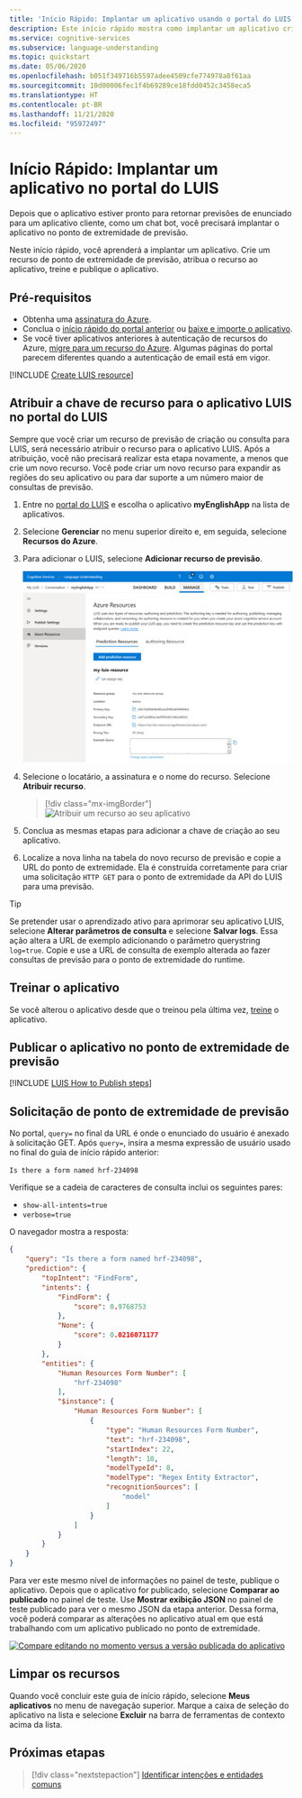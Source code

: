 ```yaml
---
title: 'Início Rápido: Implantar um aplicativo usando o portal do LUIS'
description: Este início rápido mostra como implantar um aplicativo criando um recurso de ponto de extremidade de previsão, atribuindo o recurso, treinando e publicando o aplicativo.
ms.service: cognitive-services
ms.subservice: language-understanding
ms.topic: quickstart
ms.date: 05/06/2020
ms.openlocfilehash: b051f349716b5597adee4509cfe774978a8f61aa
ms.sourcegitcommit: 10d00006fec1f4b69289ce18fdd0452c3458eca5
ms.translationtype: HT
ms.contentlocale: pt-BR
ms.lasthandoff: 11/21/2020
ms.locfileid: "95972497"
---
```

# <a name="quickstart-deploy-an-app-in-the-luis-portal"></a>Início Rápido: Implantar um aplicativo no portal do LUIS

Depois que o aplicativo estiver pronto para retornar previsões de enunciado para um aplicativo cliente, como um chat bot, você precisará implantar o aplicativo no ponto de extremidade de previsão.

Neste início rápido, você aprenderá a implantar um aplicativo. Crie um recurso de ponto de extremidade de previsão, atribua o recurso ao aplicativo, treine e publique o aplicativo.

## <a name="prerequisites"></a>Pré-requisitos

* Obtenha uma [assinatura do Azure](https://azure.microsoft.com/free).
* Conclua o [início rápido do portal anterior](get-started-portal-build-app.md) ou [baixe e importe o aplicativo](https://github.com/Azure-Samples/cognitive-services-sample-data-files/blob/master/luis/apps/portal-build-app.json).
* Se você tiver aplicativos anteriores à autenticação de recursos do Azure, [migre para um recurso do Azure](luis-migration-authoring.md). Algumas páginas do portal parecem diferentes quando a autenticação de email está em vigor.

<a name="create-the-endpoint-resource"></a>

[!INCLUDE [Create LUIS resource](includes/create-luis-resource.md)]

## <a name="assign-the-resource-key-to-the-luis-app-in-the-luis-portal"></a>Atribuir a chave de recurso para o aplicativo LUIS no portal do LUIS

Sempre que você criar um recurso de previsão de criação ou consulta para LUIS, será necessário atribuir o recurso para o aplicativo LUIS. Após a atribuição, você não precisará realizar esta etapa novamente, a menos que crie um novo recurso. Você pode criar um novo recurso para expandir as regiões do seu aplicativo ou para dar suporte a um número maior de consultas de previsão.

1. Entre no [portal do LUIS](https://www.luis.ai) e escolha o aplicativo **myEnglishApp** na lista de aplicativos.

1. Selecione **Gerenciar** no menu superior direito e, em seguida, selecione **Recursos do Azure**.

1. Para adicionar o LUIS, selecione **Adicionar recurso de previsão**.

    ![Para adicionar o recurso de previsão do LUIS, selecione Adicionar recurso de previsão](./media/get-started-portal-deploy-app/azure-resources-add-prediction-resource.png)

1. Selecione o locatário, a assinatura e o nome do recurso. Selecione **Atribuir recurso**.

   > [!div class="mx-imgBorder"]
   > ![Atribuir um recurso ao seu aplicativo](./media/get-started-portal-deploy-app/assign-resource.png)

1. Conclua as mesmas etapas para adicionar a chave de criação ao seu aplicativo.

1. Localize a nova linha na tabela do novo recurso de previsão e copie a URL do ponto de extremidade. Ela é construída corretamente para criar uma solicitação `HTTP GET` para o ponto de extremidade da API do LUIS para uma previsão.

> [!TIP]
> Se pretender usar o aprendizado ativo para aprimorar seu aplicativo LUIS, selecione **Alterar parâmetros de consulta** e selecione **Salvar logs**. Essa ação altera a URL de exemplo adicionando o parâmetro querystring `log=true`. Copie e use a URL de consulta de exemplo alterada ao fazer consultas de previsão para o ponto de extremidade do runtime.

## <a name="train-the-app"></a>Treinar o aplicativo

Se você alterou o aplicativo desde que o treinou pela última vez, [treine](get-started-portal-build-app.md) o aplicativo.

## <a name="publish-the-app-to-the-prediction-endpoint"></a>Publicar o aplicativo no ponto de extremidade de previsão

[!INCLUDE [LUIS How to Publish steps](includes/howto-publish.md)]

## <a name="prediction-endpoint-request"></a>Solicitação de ponto de extremidade de previsão

No portal, `query=` no final da URL é onde o enunciado do usuário é anexado à solicitação GET. Após `query=`, insira a mesma expressão de usuário usado no final do guia de início rápido anterior:

```Is there a form named hrf-234098```

Verifique se a cadeia de caracteres de consulta inclui os seguintes pares:

* `show-all-intents=true`
* `verbose=true`

O navegador mostra a resposta:

```JSON
{
    "query": "Is there a form named hrf-234098",
    "prediction": {
        "topIntent": "FindForm",
        "intents": {
            "FindForm": {
                "score": 0.9768753
            },
            "None": {
                "score": 0.0216071177
            }
        },
        "entities": {
            "Human Resources Form Number": [
                "hrf-234098"
            ],
            "$instance": {
                "Human Resources Form Number": [
                    {
                        "type": "Human Resources Form Number",
                        "text": "hrf-234098",
                        "startIndex": 22,
                        "length": 10,
                        "modelTypeId": 8,
                        "modelType": "Regex Entity Extractor",
                        "recognitionSources": [
                            "model"
                        ]
                    }
                ]
            }
        }
    }
}
```

Para ver este mesmo nível de informações no painel de teste, publique o aplicativo. Depois que o aplicativo for publicado, selecione **Comparar ao publicado** no painel de teste. Use **Mostrar exibição JSON** no painel de teste publicado para ver o mesmo JSON da etapa anterior. Dessa forma, você poderá comparar as alterações no aplicativo atual em que está trabalhando com um aplicativo publicado no ponto de extremidade.

[![Compare editando no momento versus a versão publicada do aplicativo](./media/get-started-portal-deploy-app/compare-test-pane.png)](./media/get-started-portal-deploy-app/compare-test-pane.png#lightbox)

## <a name="clean-up-resources"></a>Limpar os recursos

Quando você concluir este guia de início rápido, selecione **Meus aplicativos** no menu de navegação superior. Marque a caixa de seleção do aplicativo na lista e selecione **Excluir** na barra de ferramentas de contexto acima da lista.

## <a name="next-steps"></a>Próximas etapas

> [!div class="nextstepaction"]
> [Identificar intenções e entidades comuns](./tutorial-machine-learned-entity.md)